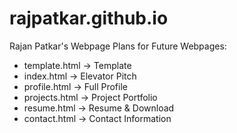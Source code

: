 # rajpatkar.github.io
Rajan Patkar's Webpage
Plans for Future Webpages:
- template.html &rarr; Template
- index.html &rarr; Elevator Pitch
- profile.html &rarr; Full Profile
- projects.html &rarr; Project Portfolio
- resume.html &rarr; Resume & Download
- contact.html &rarr; Contact Information